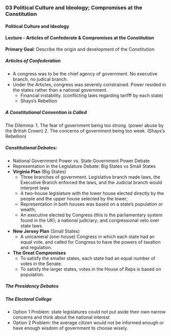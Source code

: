 ### 03 Political Culture and Ideology; Compromises at the Constitution

#### Political Culture and Ideology

#### Lecture - Articles of Confederate & Compromises at the Constitution

**Primary Goal**: Describe the origin and development of the Constitution.

##### Articles of Confederation
+ A congress was to be the chief agency of government. No executive branch, no judical branch.
+ Under the Articles, congress was severely constrained. Power resided in the states rather than a national government.
  + Financial instability. (conflicting laws regarding tarifff by each state)
  + Shays’s Rebellion

##### A Constitutional Convention is Called
The Dilemma:
1\. The fear of government being too strong. (power abuse by the British Crown)
2\. The concerns of government being too week. (Shays’s Rebellion)

##### Constitutional Debates:
+ National Government Power vs. State Government Power Debate
+ Representation in the Legislature Debate: Big States vs Small States
+ **Virginia Plan** (Big States)
  + Three branches of government. Legislative branch made laws, the Executive Branch enforced the laws, and the Judicial branch would interpret laws
  + A two-house legislature with the lower house elected directly by the people and the upper house selected by the lower;
  + Representation in both houses was based on a state’s population or wealth;
  + An executive elected by Congress (this is the parliamentary system found in the UK); a national judiciary; and congressional veto over state laws.
+ **New Jersey Plan** (Small States)
  + A unicameral (one-house) Congress in which each state had an equal vote, and called for Congress to have the powers of taxation and regulation.
+ **The Great Compromises**
  + To satisfy the smaller states, each state had an equal number of votes in the Senate.
  + To satisfy the larger states, votes in the House of Reps is based on population.

##### The Presidency Debates

##### The Electoral College
+ Option 1 Problem: state legislatures could not put aside their own narrow concerns and think about the national interest
+ Option 2 Problem: the average citizen would not be informed enough or have enough wisdom of government to choose wisely.
